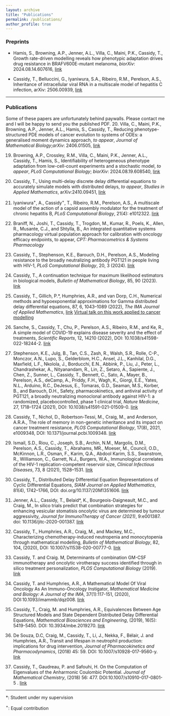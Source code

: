 ```yaml
---
layout: archive
title: "Publications"
permalink: /publications/
author_profile: true
---
```

### Preprints

* Hamis, S., Browning, A.P., Jenner, A.L., Villa, C., Maini, P.K.,  Cassidy, T., Growth rate-driven modelling reveals how phenotypic adaptation drives drug resistance in BRAFV600E-mutant melanoma, _biorXiv_: 2024.08.14.607616, [link](https://www.biorxiv.org/content/10.1101/2024.08.14.607616v1)

*  Cassidy, T., Belluccini, G.,  Iyaniwura, S.A., Ribeiro, R.M., Perelson, A.S., Inheritance of intracellular viral RNA in a multiscale model of hepatitis C infection, arXiv: 2506.00939, [link](https://arxiv.org/abs/2506.00939)


---
### Publications

Some of these papers are unfortunately behind paywalls. Please contact me and I will be happy to send you the published PDF.
 20. Villa, C., Maini, P.K., Browning, A.P., Jenner, A.L., Hamis, S.,  Cassidy, T., Reducing phenotype-structured PDE models of cancer evolution to systems of ODEs: a generalised moment dynamics approach, _to appear_, _Journal of Mathematical Biology_;_arXiv_: 2406.01505, [link](https://arxiv.org/abs/2406.01505)

 19. Browning, A.P., Crossley, R.M., Villa, C., Maini, P.K., Jenner, A.L., Cassidy, T., Hamis, S., Identifiability of heterogeneous phenotype adaptation from low-cell-count experiments and a stochastic model, _to appear_, _PLoS Computational Biology_; _biorXiv_: 2024.08.19.608540, [link](https://www.biorxiv.org/content/10.1101/2024.08.19.608540v1)

18. Cassidy, T., Using multi-delay discrete delay differential equations to accurately simulate models with distributed delays, _to appear_, _Studies in Applied Mathematics_, arXiv:2410.09451, [link](https://arxiv.org/abs/2410.09451)

17. Iyaniwura$^{+}$, A., Cassidy$^{+}$, T., Ribeiro, R.M., Perelson, A.S.,  A multiscale model of the action of a capsid assembly modulator for the treatment of chronic hepatitis B, _PLoS Computational Biology_, 21(4): e1012322. [link](https://doi.org/10.1371/journal.pcbi.1012322)

16. Braniff, N., Joshi, T.,  Cassidy, T., Trogdon, M., Kumar, R., Poels, K., Allen, R., Musante, C.J., and Shtylla, B., An integrated quantitative systems pharmacology virtual population approach for calibration with oncology efficacy endpoints, to appear, _CPT: Pharmacometrics & Systems Pharmacology_

15. Cassidy, T., Stephenson, K.E., Barouch, D.H., Perelson, A.S., Modeling resistance to the broadly neutralizing antibody PGT121 in people living with HIV-1, _PLoS Computational Biology_, 20, 3 (2024). [link](https://journals.plos.org/ploscompbiol/article?id=10.1371/journal.pcbi.1011518) 

14. Cassidy, T., A continuation technique for maximum likelihood estimators in biological models,  _Bulletin of Mathematical Biology_, 85, 90 (2023). [link](https://link.springer.com/article/10.1007/s11538-023-01200-0)

13. Cassidy, T., Gillich, P.*, Humphries, A.R., and van Dorp, C.H., Numerical methods and hypoexponential approximations for Gamma distributed delay differential equations, 87, 6, 1043–1089 (2022), _The IMA Journal of Applied Mathematics_, [link](https://academic.oup.com/imamat/article-abstract/87/6/1043/6794093) [Virtual talk on this work applied to cancer modelling](https://www.youtube.com/watch?v=yc7o1ipZWlE)

12. Sanche, S., Cassidy, T., Chu, P., Perelson, A.S., Ribeiro, R.M., and Ke, R., A simple model of COVID-19 explains disease severity and the effect of treatments, _Scientific Reports_, 12, 14210 (2022), DOI: 10.1038/s41598-022-18244-2. [link](https://www.nature.com/articles/s41598-022-18244-2)

11. Stephenson, K.E., Julg, B., Tan, C.S., Zash, R., Walsh, S.R., Rolle, C-P., Monczor, A.N., Lupo, S., Gelderblom, H.C., Ansel, J.L., Kanhilal, D.G., Maxfield, L.F., Nkolola, J., Borducchi, E.N., Abbink, P., Liu, J., Peter, L., Chandrashekar, A., Nityanandam, R., Lin, Z., Setaro, A., Sapiente, J., Chen, Z., Sunner, L., Cassidy, T., Bennett, C., Sato, A., Mayer, B., Perelson, A.S., deCamp, A., Priddy, F.H., Wagh, K., Giorgi, E.E., Yates, N.L., Arduino, R.C., DeJesus, E., Tomaras, G.D., Seaman, M.S., Korber, B., and Barouch, D.H., Safety, pharmacokinetics, and antiviral activity of PGT121, a broadly neutralizing monoclonal antibody against HIV-1: a randomized, placebocontrolled, phase 1 clinical trial, _Nature Medicine_, 27, 1718–1724 (2021), DOI: 10.1038/s41591-021-01509-0. [link](https://www.nature.com/articles/s41591-021-01509-0)

10. Cassidy, T., Nichol, D., Robertson-Tessi, M., Craig, M., and Anderson, A.R.A., The role of memory in non-genetic inheritance and its impact on cancer treatment resistance, _PLOS Computational Biology_, 17(8), 2021, e1009348, DOI: 10.1371/journal.pcbi.1009348. [link](https://journals.plos.org/ploscompbiol/article?id=10.1371/journal.pcbi.1009348)

9. Ismail, S.D., Riou, C., Joseph, S.B., Archin, N.M., Margolis, D.M., Perelson, A.S., Cassidy, T., Abrahams, MR., Moeser, M., Council, O.D., McKinnon, L.R., Osman, F., Karim, Q.A., Abdool Karim, S.S., Swanstrom, R., Williamson, C., Garrett, N.J., Burgers, W.A., Immunological correlates of the HIV-1 replication-competent reservoir size, _Clinical Infectious Diseases_, 73, 8 (2021), 1528–1531. [link](https://doi.org/10.1093/cid/ciab587)

8. Cassidy, T., Distributed Delay Differential Equation Representations of Cyclic Differential Equations, _SIAM Journal on Applied Mathematics_, 81(4), 1742–1766, DOI: doi.org/10.1137/20M1351606. [link](https://epubs.siam.org/doi/10.1137/20M1351606) 

7. Jenner, A.L., Cassidy, T., Belaid*, K., Bourgeois-Daigneault, M.C., and Craig, M., In silico trials predict that combination strategies for enhancing vesicular stomatisis oncolytic virus are determined by tumour aggressivity, _Journal for ImmunoTherapy of Cancer (2021)_, 9:e001387. doi: 10.1136/jitc-2020-001387. [link](https://jitc.bmj.com/content/9/2/e001387.long)

6. Cassidy, T., Humphries, A.R., Craig, M., and Mackey, M.C., Characterizing chemotherapy-induced neutropenia and monocytopenia through mathematical modelling, _Bulletin of Mathematical Biology_, 82, 104, (2020), DOI: 10.1007/s11538-020-00777-0. [link](https://link.springer.com/article/10.1007/s11538-020-00777-0)

5. Cassidy, T. and Craig. M, Determinants of combination GM-CSF immunotherapy and oncolytic virotherapy success identified through in silico treatment personalization, _PLOS Computational Biology_ (2019). [link](https://doi.org/10.1371/journal.pcbi.1007495)

4. Cassidy, T. and Humphries, A.R., A Mathematical Model Of Viral Oncology As An Immuno-Oncology Instigator, _Mathematical Medicine and Biology: A Journal of the IMA_, 37(1):117-151, (2020), DOI:10.1093/imammb/dqz008. [link](https://academic.oup.com/imammb/article/37/1/117/5480296)

3. Cassidy, T., Craig, M. and Humphries, A.R., Equivalences Between Age Structured Models and State Dependent Distributed Delay Differential Equations, _Mathematical Biosciences and Engineering_, (2019), 16(5): 5419-5450. DOI: 10.3934/mbe.2019270. [link](https://www.aimspress.com/article/10.3934/mbe.2019270)

2. De Souza, D.C, Craig, M., Cassidy, T., Li, J., Nekka, F., Bélair, J. and Humphries, A.R., Transit and lifespan in neutrophil production: implications for drug intervention, _Journal of Pharmacokinetics and Pharmacodynamics_, (2018) 45: 59. DOI: 10.1007/s10928-017-9560-y. [link](https://link.springer.com/article/10.1007/s10928-017-9560-y)

1. Cassidy, T., Gaudreau, P. and Safouhi, H. On the Computation of Eigenvalues of the Anharmonic Coulombic Potential. _Journal of Mathematical Chemistry_, (2018) 56: 477. DOI:10.1007/s10910-017-0801-5 . [link](https://link.springer.com/article/10.1007/s10910-017-0801-5)

---
*: Student under my supervision

$^{+}$: Equal contribution